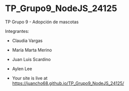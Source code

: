 # TP_Grupo9_NodeJS_24125
TP Grupo 9 - Adopción de mascotas 

Integrantes:
- Claudia Vargas
- María Marta Merino
- Juan Luis Scardino
- Aylen Lee

- Your site is live at https://juancho68.github.io/TP_Grupo9_NodeJS_24125/
